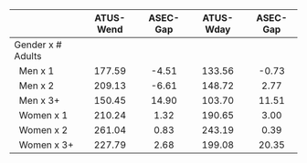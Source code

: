 
|                      |    ATUS-Wend |     ASEC-Gap |    ATUS-Wday |     ASEC-Gap |
| -------------------- | :----------: | :----------: | :----------: | :----------: |
| Gender x # Adults    |              |              |              |              |
| &nbsp;&nbsp;Men x 1  |       177.59 |        -4.51 |       133.56 |        -0.73 |
| &nbsp;&nbsp;Men x 2  |       209.13 |        -6.61 |       148.72 |         2.77 |
| &nbsp;&nbsp;Men x 3+ |       150.45 |        14.90 |       103.70 |        11.51 |
| &nbsp;&nbsp;Women x 1 |       210.24 |         1.32 |       190.65 |         3.00 |
| &nbsp;&nbsp;Women x 2 |       261.04 |         0.83 |       243.19 |         0.39 |
| &nbsp;&nbsp;Women x 3+ |       227.79 |         2.68 |       199.08 |        20.35 |


